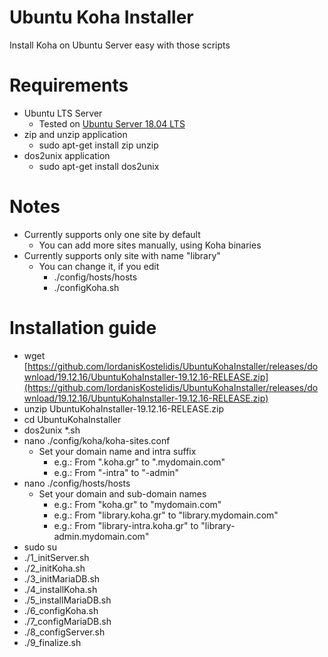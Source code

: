 # Ubuntu Koha Installer
Install Koha on Ubuntu Server easy with those scripts

# Requirements
* Ubuntu LTS Server
    * Tested on [Ubuntu Server 18.04 LTS](https://ubuntu.com)
* zip and unzip application
    * sudo apt-get install zip unzip
* dos2unix application
    * sudo apt-get install dos2unix

# Notes
* Currently supports only one site by default
    * You can add more sites manually, using Koha binaries
* Currently supports only site with name "library"
    * You can change it, if you edit
        * ./config/hosts/hosts
        * ./configKoha.sh

# Installation guide
* wget [https://github.com/IordanisKostelidis/UbuntuKohaInstaller/releases/download/19.12.16/UbuntuKohaInstaller-19.12.16-RELEASE.zip](https://github.com/IordanisKostelidis/UbuntuKohaInstaller/releases/download/19.12.16/UbuntuKohaInstaller-19.12.16-RELEASE.zip)
* unzip UbuntuKohaInstaller-19.12.16-RELEASE.zip
* cd UbuntuKohaInstaller
* dos2unix *.sh
* nano ./config/koha/koha-sites.conf
    * Set your domain name and intra suffix
        * e.g.: From ".koha.gr" to ".mydomain.com"
        * e.g.: From "-intra" to "-admin"
* nano ./config/hosts/hosts
    * Set your domain and sub-domain names
        * e.g.: From "koha.gr" to "mydomain.com"
        * e.g.: From "library.koha.gr" to "library.mydomain.com"
        * e.g.: From "library-intra.koha.gr" to "library-admin.mydomain.com"
* sudo su
* ./1_initServer.sh
* ./2_initKoha.sh
* ./3_initMariaDB.sh
* ./4_installKoha.sh
* ./5_installMariaDB.sh
* ./6_configKoha.sh
* ./7_configMariaDB.sh
* ./8_configServer.sh
* ./9_finalize.sh